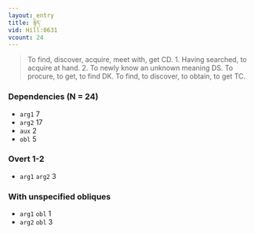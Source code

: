```yaml
---
layout: entry
title: རྙེད་
vid: Hill:0631
vcount: 24
---
```

> To find, discover, acquire, meet with, get CD\. 1\. Having searched, to acquire at hand\. 2\. To newly know an unknown meaning DS\. To procure, to get, to find DK\. To find, to discover, to obtain, to get TC\.


### Dependencies (N = 24)
* `arg1` 7
* `arg2` 17
* `aux` 2
* `obl` 5


### Overt 1-2
* `arg1` `arg2` 3


### With unspecified obliques
* `arg1` `obl` 1
* `arg2` `obl` 3

